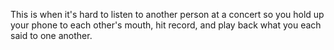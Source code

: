 This is when it's hard to listen to another person at a concert so you hold up your phone to each other's mouth, hit record, and play back what you each said to one another. 